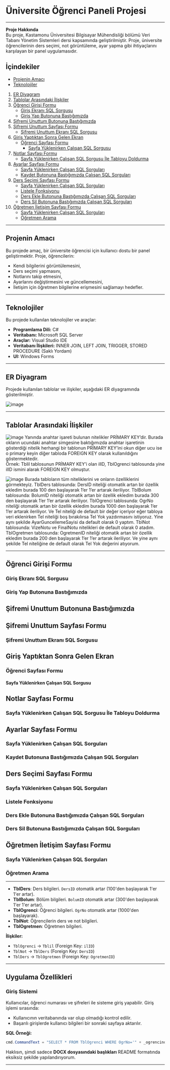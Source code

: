 # Üniversite Öğrenci Paneli Projesi

---
**Proje Hakkında**  
Bu proje, Kastamonu Üniversitesi Bilgisayar Mühendisliği bölümü Veri Tabanı Yönetim Sistemleri dersi kapsamında geliştirilmiştir. Proje, üniversite öğrencilerinin ders seçimi, not görüntüleme, ayar yapma gibi ihtiyaçlarını karşılayan bir panel uygulamasıdır.

## İçindekiler

- [Projenin Amacı](#projenin-amacı)
- [Teknolojiler](#teknolojiler)
1. [ER Diyagram](#er-diyagram)  
2. [Tablolar Arasındaki İlişkiler](#tablolar-arasındaki-ilişkiler)  
3. [Öğrenci Girişi Formu](#öğrenci-girişi-formu)  
   - [Giriş Ekranı SQL Sorgusu](#giriş-ekranı-sql-sorgusu)  
   - [Giriş Yap Butonuna Bastığımızda](#giriş-yap-butonuna-bastığımızda)  
4. [Şifremi Unuttum Butonuna Bastığımızda](#şifremi-unuttum-butonuna-bastığımızda)  
5. [Şifremi Unuttum Sayfası Formu](#şifremi-unuttum-sayfası-formu)  
   - [Şifremi Unuttum Ekranı SQL Sorgusu](#şifremi-unuttum-ekranı-sql-sorgusu)  
6. [Giriş Yaptıktan Sonra Gelen Ekran](#giriş-yaptıktan-sonra-gelen-ekran)  
   - [Öğrenci Sayfası Formu](#öğrenci-sayfası-formu)  
     - [Sayfa Yüklenirken Çalışan SQL Sorgusu](#sayfa-yüklenirken-çalışan-sql-sorgusu)  
7. [Notlar Sayfası Formu](#notlar-sayfası-formu)  
   - [Sayfa Yüklenirken Çalışan SQL Sorgusu İle Tabloyu Doldurma](#sayfa-yüklenirken-çalışan-sql-sorgusu-ile-tabloyu-doldurma)  
8. [Ayarlar Sayfası Formu](#ayarlar-sayfası-formu)  
   - [Sayfa Yüklenirken Çalışan SQL Sorguları](#sayfa-yüklenirken-çalışan-sql-sorguları)  
   - [Kaydet Butonuna Bastığımızda Çalışan SQL Sorguları](#kaydet-butonuna-bastığımızda-çalışan-sql-sorguları)  
9. [Ders Seçimi Sayfası Formu](#ders-seçimi-sayfası-formu)  
   - [Sayfa Yüklenirken Çalışan SQL Sorguları](#sayfa-yüklenirken-çalışan-sql-sorguları-1)  
   - [Listele Fonksiyonu](#listele-fonksiyonu)  
   - [Ders Ekle Butonuna Bastığımızda Çalışan SQL Sorguları](#ders-ekle-butonuna-bastığımızda-çalışan-sql-sorguları)  
   - [Ders Sil Butonuna Bastığımızda Çalışan SQL Sorguları](#ders-sil-butonuna-bastığımızda-çalışan-sql-sorguları)  
10. [Öğretmen İletişim Sayfası Formu](#öğretmen-iletişim-sayfası-formu)  
    - [Sayfa Yüklenirken Çalışan SQL Sorguları](#sayfa-yüklenirken-çalışan-sql-sorguları-2)  
    - [Öğretmen Arama](#öğretmen-arama)

---

## Projenin Amacı
Bu projede amaç, bir üniversite öğrencisi için kullanıcı dostu bir panel geliştirmektir. Proje, öğrencilerin:
- Kendi bilgilerini görüntülemesini,
- Ders seçimi yapmasını,
- Notlarını takip etmesini,
- Ayarlarını değiştirmesini ve güncellemesini,
- İletişim için öğretmen bilgilerine erişmesini sağlamayı hedefler.

---

## Teknolojiler
Bu projede kullanılan teknolojiler ve araçlar:
- **Programlama Dili:** C#
- **Veritabanı:** Microsoft SQL Server
- **Araçlar:** Visual Studio IDE
- **Veritabanı İlişkileri:** INNER JOIN, LEFT JOIN, TRIGGER, STORED PROCEDURE (Saklı Yordam)
- **UI:** Windows Forms
  
---

## ER Diyagram
Projede kullanılan tablolar ve ilişkiler, aşağıdaki ER diyagramında gösterilmiştir.

![image](https://github.com/user-attachments/assets/a730c6b1-2c3c-4f35-a351-9d4780cf1c5c)  

---

## Tablolar Arasındaki İlişkiler
![image](https://github.com/user-attachments/assets/97e7b4d4-5bb5-4a45-87cb-98e0f28e5aca)
Yanında anahtar işareti bulunan nitelikler PRİMARY KEY’dir. 
Burada okların ucundaki anahtar simgesine baktığımızda anahtar işaretinin gösterdiği nitelik herhangi bir
tablonun PRİMARY KEY’ini okun diğer ucu ise o primary keyin diğer tabloda FOREIGN KEY olarak 
kullanıldığını göstermektedir.  
Örnek: Tblil tablosunun PRİMARY KEY’i olan ilID, TblOgrenci tablosunda yine ilID ismini alarak 
FOREIGN KEY olmuştur. 

![image](https://github.com/user-attachments/assets/561d0583-cd6a-4ea7-8bed-93c357abeca7)
Burada tabloların tüm niteliklerini ve onların özelliklerini görmekteyiz. 
TblDers tablosunda: DersID niteliği otomatik artan bir özellik ekledim burada 100 den başlayarak 1’er 
1’er artarak ileriliyor. 
TblBolum tablosunda: BolumID niteliği otomatik artan bir özellik ekledim burada 300 den başlayarak 1’er 
1’er artarak ileriliyor. 
TblOgrenci tablosunda: OgrNo niteliği otomatik artan bir özellik ekledim burada 1000 den başlayarak 
1’er 1’er artarak ileriliyor. Ve Tel niteliği de default bir değer içeriyor eğer tabloya veri eklenirken Tel 
niteliği boş bırakılırsa Tel Yok yazdırmasını istiyoruz. Yine aynı şekilde AyarGuncellemeSayisi da default 
olarak 0 yaptım. 
TblNot tablosunda: VizeNotu ve FinalNotu nitelikleri de default olarak 0 atadım. 
TblOgretmen tablosunda: OgretmenID niteliği otomatik artan bir özellik ekledim burada 200 den 
başlayarak 1’er 1’er artarak ileriliyor. Ve yine aynı şekilde Tel niteliğine de default olarak Tel Yok değerini 
atıyorum.

---

## Öğrenci Girişi Formu

### Giriş Ekranı SQL Sorgusu

### Giriş Yap Butonuna Bastığımızda

## Şifremi Unuttum Butonuna Bastığımızda

## Şifremi Unuttum Sayfası Formu

### Şifremi Unuttum Ekranı SQL Sorgusu

## Giriş Yaptıktan Sonra Gelen Ekran

### Öğrenci Sayfası Formu

#### Sayfa Yüklenirken Çalışan SQL Sorgusu

## Notlar Sayfası Formu

### Sayfa Yüklenirken Çalışan SQL Sorgusu İle Tabloyu Doldurma

## Ayarlar Sayfası Formu

### Sayfa Yüklenirken Çalışan SQL Sorguları

### Kaydet Butonuna Bastığımızda Çalışan SQL Sorguları

## Ders Seçimi Sayfası Formu

### Sayfa Yüklenirken Çalışan SQL Sorguları

### Listele Fonksiyonu

### Ders Ekle Butonuna Bastığımızda Çalışan SQL Sorguları

### Ders Sil Butonuna Bastığımızda Çalışan SQL Sorguları

## Öğretmen İletişim Sayfası Formu

### Sayfa Yüklenirken Çalışan SQL Sorguları

### Öğretmen Arama  

---

- **TblDers**: Ders bilgileri. `DersID` otomatik artar (100'den başlayarak 1'er 1'er artar).
- **TblBolum**: Bölüm bilgileri. `BolumID` otomatik artar (300'den başlayarak 1'er 1'er artar).
- **TblOgrenci**: Öğrenci bilgileri. `OgrNo` otomatik artar (1000'den başlayarak).
- **TblNot**: Öğrencilerin ders ve not bilgileri.
- **TblOgretmen**: Öğretmen bilgileri.

**İlişkiler:**
- `TblOgrenci` → `Tblil` (Foreign Key: `ilID`)
- `TblNot` → `TblDers` (Foreign Key: `DersID`)
- `TblDers` → `TblOgretmen` (Foreign Key: `OgretmenID`)

---

## Uygulama Özellikleri

### Giriş Sistemi
Kullanıcılar, öğrenci numarası ve şifreleri ile sisteme giriş yapabilir. Giriş işlemi sırasında:
- Kullanıcının veritabanında var olup olmadığı kontrol edilir.
- Başarılı girişlerde kullanıcı bilgileri bir sonraki sayfaya aktarılır.

**SQL Örneği:**
```csharp
cmd.CommandText = "SELECT * FROM TblOgrenci WHERE OgrNo='" + _ogrencino + "' AND Sifre LIKE'" + _sifre + "'";

```

Haklısın, şimdi sadece **DOCX dosyasındaki başlıkları** README formatında eksiksiz şekilde yapılandırıyorum.

---




